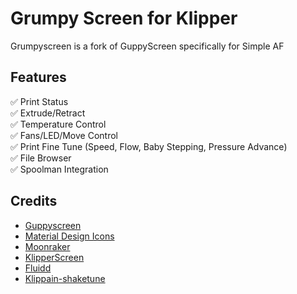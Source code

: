# Grumpy Screen for Klipper

Grumpyscreen is a fork of GuppyScreen specifically for Simple AF

## Features

:white_check_mark: Print Status  
:white_check_mark: Extrude/Retract  
:white_check_mark: Temperature Control  
:white_check_mark: Fans/LED/Move Control  
:white_check_mark: Print Fine Tune (Speed, Flow, Baby Stepping, Pressure Advance)  
:white_check_mark: File Browser  
:white_check_mark: Spoolman Integration

## Credits

- [Guppyscreen](https://github.com/ballaswag/guppyscreen)
- [Material Design Icons](https://pictogrammers.com/library/mdi/)
- [Moonraker](https://github.com/Arksine/moonraker)  
- [KlipperScreen](https://github.com/KlipperScreen/KlipperScreen)  
- [Fluidd](https://github.com/fluidd-core/fluidd)  
- [Klippain-shaketune](https://github.com/Frix-x/klippain-shaketune)  
